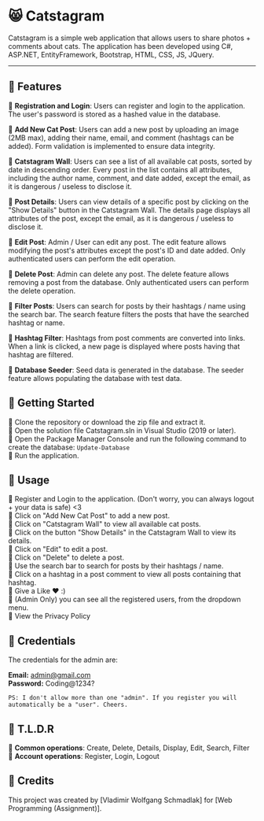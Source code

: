 # 😸 Catstagram

Catstagram is a simple web application that allows users to share photos + comments about cats. The application has been developed using C#, ASP.NET, EntityFramework, Bootstrap, HTML, CSS, JS, JQuery.

---
## 🌱 Features

🍋 <strong>Registration and Login</strong>: Users can register and login to the application. The user's password is stored as a hashed value in the database.

🍋 <strong>Add New Cat Post</strong>: Users can add a new post by uploading an image (2MB max), adding their name, email, and comment (hashtags can be added). Form validation is implemented to ensure data integrity.

🍋 <strong>Catstagram Wall</strong>: Users can see a list of all available cat posts, sorted by date in descending order. Every post in the list contains all attributes, including the author name, comment, and date added, except the email, as it is dangerous / useless to disclose it.

🍋 <strong>Post Details</strong>: Users can view details of a specific post by clicking on the "Show Details" button in the Catstagram Wall. The details page displays all attributes of the post, except the email, as it is dangerous / useless to disclose it.

🍋 <strong>Edit Post</strong>: Admin / User can edit any post. The edit feature allows modifying the post's attributes except the post's ID and date added. Only authenticated users can perform the edit operation.

🍋 <strong>Delete Post</strong>: Admin can delete any post. The delete feature allows removing a post from the database. Only authenticated users can perform the delete operation.

🍋 <strong>Filter Posts</strong>: Users can search for posts by their hashtags / name using the search bar. The search feature filters the posts that have the searched hashtag or name.

🍋 <strong>Hashtag Filter</strong>: Hashtags from post comments are converted into links. When a link is clicked, a new page is displayed where posts having that hashtag are filtered.

🍋 <strong>Database Seeder</strong>: Seed data is generated in the database. The seeder feature allows populating the database with test data.

## 🍃 Getting Started

🍇 Clone the repository or download the zip file and extract it.<br>
🍇 Open the solution file Catstagram.sln in Visual Studio (2019 or later).<br>
🍇 Open the Package Manager Console and run the following command to create the database: `Update-Database`<br>
🍇 Run the application.<br>

## 🥥 Usage

🍙 Register and Login to the application. (Don't worry, you can always logout + your data is safe) <3<br>
🍙 Click on "Add New Cat Post" to add a new post.<br>
🍙 Click on "Catstagram Wall" to view all available cat posts.<br>
🍙 Click on the button "Show Details" in the Catstagram Wall to view its details.<br>
🍙 Click on "Edit" to edit a post.<br>
🍙 Click on "Delete" to delete a post.<br>
🍙 Use the search bar to search for posts by their hashtags / name.<br>
🍙 Click on a hashtag in a post comment to view all posts containing that hashtag.<br>
🍙 Give a Like ❤️ :)<br>
🍙 (Admin Only) you can see all the registered users, from the dropdown menu.<br>
🍙 View the Privacy Policy<br>

## 🍐 Credentials

The credentials for the admin are:<br>

<strong>Email:</strong>     admin@gmail.com<br>
<strong>Password:</strong>  Coding@1234?<br>

`PS: I don't allow more than one "admin". If you register you will automatically be a "user". Cheers.`

## 🍎 T.L.D.R

🍊 <strong>Common operations</strong>: Create, Delete, Details, Display, Edit, Search, Filter<br>
🍊 <strong>Account operations</strong>: Register, Login, Logout

## 🍣 Credits

This project was created by [Vladimir Wolfgang Schmadlak] for [Web Programming (Assignment)].

